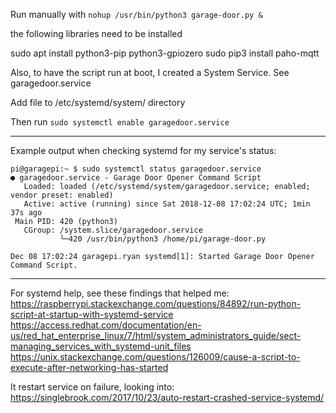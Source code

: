 Run manually with 
```nohup /usr/bin/python3 garage-door.py &```

the following libraries need to be installed

sudo apt install python3-pip python3-gpiozero
sudo pip3 install paho-mqtt

Also, to have the script run at boot, I created a System Service. See garagedoor.service

Add file to /etc/systemd/system/ directory

Then run ```sudo systemctl enable garagedoor.service```


----


Example output when checking systemd for my service's status:
```
pi@garagepi:~ $ sudo systemctl status garagedoor.service
● garagedoor.service - Garage Door Opener Command Script
   Loaded: loaded (/etc/systemd/system/garagedoor.service; enabled; vendor preset: enabled)
   Active: active (running) since Sat 2018-12-08 17:02:24 UTC; 1min 37s ago
 Main PID: 420 (python3)
   CGroup: /system.slice/garagedoor.service
           └─420 /usr/bin/python3 /home/pi/garage-door.py

Dec 08 17:02:24 garagepi.ryan systemd[1]: Started Garage Door Opener Command Script.
```
---

For systemd help, see these findings that helped me:
https://raspberrypi.stackexchange.com/questions/84892/run-python-script-at-startup-with-systemd-service
https://access.redhat.com/documentation/en-us/red_hat_enterprise_linux/7/html/system_administrators_guide/sect-managing_services_with_systemd-unit_files
https://unix.stackexchange.com/questions/126009/cause-a-script-to-execute-after-networking-has-started

It restart service on failure, looking into:
https://singlebrook.com/2017/10/23/auto-restart-crashed-service-systemd/